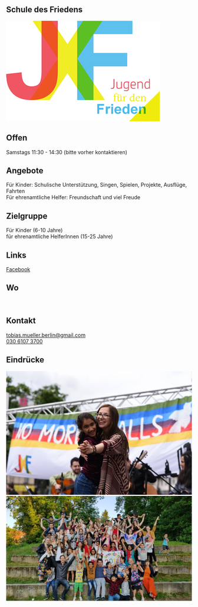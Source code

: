 ## Schule des Friedens
<img id="topmedia" src="/Begegnungen/Images/SchuleFrieden/logo.png" />

## Offen
Samstags 11:30 - 14:30 (bitte vorher kontaktieren)

## Angebote
Für Kinder: Schulische Unterstützung, Singen, Spielen, Projekte, Ausflüge, Fahrten <br>
Für ehrenamtliche Helfer: Freundschaft und viel Freude

## Zielgruppe
Für Kinder (6-10 Jahre) <br>
für ehrenamtliche HelferInnen (15-25 Jahre)

## Links
<a class="external_link" href="https://de-de.facebook.com/JugendFuerDenFrieden/">Facebook</a><br>

## Wo
<div id="gmap"></div>
<script>window.onload = showMap('Hausvaterweg 21, 13057 Berlin, 0, 'gmap_mini')</script><br>

## Kontakt
[tobias.mueller.berlin@gmail.com](tobias.mueller.berlin@gmail.com)<br>
<a href="tel:+493061073700 ">030 6107 3700</a>

## Eindrücke
<div class="mediacontainer">
  <img src="/Begegnungen/Images/SchuleFrieden/1.jpg " />
  <img src="/Begegnungen/Images/SchuleFrieden/2.jpg " />
</div>

